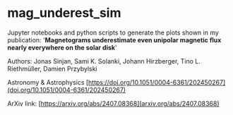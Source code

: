 # mag_underest_sim

Jupyter notebooks and python scripts to generate the plots shown in my publication: '**Magnetograms underestimate even unipolar magnetic flux nearly everywhere on the solar disk**'

Authors: Jonas Sinjan, Sami K. Solanki, Johann Hirzberger, Tino L. Riethmüller, Damien Przybylski

Astronomy \& Astrophysics [https://doi.org/10.1051/0004-6361/202450267](doi.org/10.1051/0004-6361/202450267)

ArXiv link: [https://arxiv.org/abs/2407.08368](arxiv.org/abs/2407.08368)

